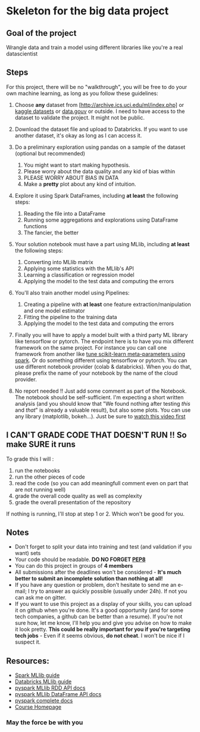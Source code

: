 # Skeleton for the big data project

## Goal of the project

Wrangle data and train a model using different libraries like you're a real datascientist

## Steps

For this project, there will be no "walkthrough", you will be free to do your own machine learning, as long as you follow these guidelines:

1. Choose **any** dataset from [http://archive.ics.uci.edu/ml/index.php] or [kaggle datasets](https://www.kaggle.com/datasets) or [data.gouv](https://www.data.gouv.fr/fr/) or outside. I need to have access to the dataset to validate the project. It might not be public.
2. Download the dataset file and upload to Databricks. If you want to use another dataset, it's okay as long as I can access it.
3. Do a preliminary exploration using pandas on a sample of the dataset (optional but recommended)
    1. You might want to start making hypothesis.
    2. Please worry about the data quality and any kid of bias within
    3. PLEASE WORRY ABOUT BIAS IN DATA
    4. Make a **pretty** plot about any kind of intuition.
4. Explore it using Spark DataFrames, including **at least** the following steps:
    1. Reading the file into a DataFrame
    2. Running some aggregations and explorations using DataFrame functions
    3. The fancier, the better
5. Your solution notebook must have a part using MLlib, including **at least** the following steps:
    1. Converting into MLlib matrix
    2. Applying some statistics with the  MLlib's API
    3. Learning a classification or regression model
    4. Applying the model to the test data and computing the errors
6. You'll also train another model using Pipelines:
    1. Creating a pipeline with **at least** one feature extraction/manipulation and one model estimator
    2. Fitting the pipeline to the training data
    3. Applying the model to the test data and computing the errors
7. Finally you will have to apply a model built with a third party ML library like tensorflow or pytorch. The endpoint here is to have you mix different framework on the same project. For instance you can call one framework from another like [tune scikit-learn meta-parameters using spark](https://docs.databricks.com/spark/latest/mllib/third-party-libraries.html#scikit-learn). Or do something different using tensorflow or pytorch. You can use different notebook provider (colab & databricks). When you do that, please prefix the name of your notebook by the name of the cloud provider.

8. No report needed !! Just add some comment as part of the Notebook. The notebook should be self-sufficient. I'm expecting a short written analysis (and you should know that "We found nothing after testing *this* and *that*" is already a valuable result), but also some plots. You can use any library (matplotlib, bokeh...). Just be sure to [watch this video first](https://www.youtube.com/watch?v=xAoljeRJ3lU)

## I CAN'T GRADE CODE THAT DOESN'T RUN !! So make SURE it runs

To grade this I will :

1. run the notebooks
2. run the other pieces of code
3. read the code (so you can add meaningfull comment even on part that are not running well)
4. grade the overall code quality as well as complexity
5. grade the overall presentation of the repository

If nothing is running, I'll stop at step 1 or 2. Which won't be good for you.

## Notes

- Don't forget to split your data into training and test (and validation if you want) sets
- Your code should be readable. **DO NO FORGET [PEP8](https://www.python.org/dev/peps/pep-0008/)**
- You can do this project in groups of **4 members**
- All submissions after the deadlines won't be considered
      - **It's much better to submit an incomplete solution than nothing at all!**
- If you have any question or problem, don't hesitate to send me an e-mail; I try to answer as quickly  possible (usually under 24h). If not you can ask me on gitter.
- If you want to use this project as a display of your skills, you can upload it on github when you're done. It's a good opportunity (and for some tech companies, a github can be better than a resume). If you're not sure how, let me know, I'll help you and give you advise on how to make it look pretty. **This could be really important for you if you're targeting tech jobs**
      - Even if it seems obvious, **do not cheat**. I won't be nice if I suspect it.
  
## Resources:

- [Spark MLlib guide](https://spark.apache.org/docs/latest/ml-guide.html)
- [Databricks MLlib guide](https://docs.databricks.com/spark/latest/mllib/index.html#)
- [pyspark MLlib RDD API docs](https://spark.apache.org/docs/latest/api/python/pyspark.mllib.html)
- [pyspark MLlib DataFrame API docs](https://spark.apache.org/docs/latest/api/python/pyspark.ml.html)
- [pyspark complete docs](https://spark.apache.org/docs/latest/api/python/)
- [Course Homepage](https://waterponey.github.io/SparkCourse/)
  
### May the force be with you
